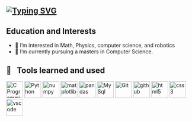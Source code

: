 

<h2>
  <a href="https://git.io/typing-svg"><img src="https://readme-typing-svg.herokuapp.com?font=Fira+Code&weight=600&pause=1000&color=2CF767&width=435&lines=%3E+Welcome+to+my+page!" alt="Typing SVG" /></a>
</h2>

<h2>Education and Interests</h2>
  <ul>
    <li>👀 I’m interested in Math, Physics, computer science, and robotics</li>
    <li>🌱 I’m currently pursuing a masters in Computer Science. </li>
  </ul>


<h2> 🚀 &nbsp; Tools learned and used</h2>
<p align="left">
  <img src="https://cdn.jsdelivr.net/gh/devicons/devicon@latest/icons/c/c-original.svg" alt="C Programming Language" width="45" height="45"/>
  <img src="https://cdn.jsdelivr.net/gh/devicons/devicon@latest/icons/python/python-original-wordmark.svg" alt="Python" width="45" height="45"/>
  <img src="https://cdn.jsdelivr.net/gh/devicons/devicon@latest/icons/numpy/numpy-original.svg" alt="numpy" width="45" height="45"/>
  <img src="https://cdn.jsdelivr.net/gh/devicons/devicon@latest/icons/matplotlib/matplotlib-original.svg" alt="matplotlib" width="45" height="45"/>
  <img src="https://cdn.jsdelivr.net/gh/devicons/devicon@latest/icons/pandas/pandas-original-wordmark.svg" alt="pandas" width="45" height="45"/>
  <img src="https://cdn.jsdelivr.net/gh/devicons/devicon@latest/icons/mysql/mysql-original-wordmark.svg" alt="MySql" width="45" height="45"/>
  <img src="https://cdn.jsdelivr.net/gh/devicons/devicon@latest/icons/git/git-original.svg" alt="Git" width="45" height="45"/>
  <img src="https://cdn.jsdelivr.net/gh/devicons/devicon@latest/icons/github/github-original.svg" alt="github" width="45" height="45"/>
  <img src="https://cdn.jsdelivr.net/gh/devicons/devicon@latest/icons/html5/html5-original.svg" alt="html5" width="45" height="45"/>
  <img src="https://cdn.jsdelivr.net/gh/devicons/devicon@latest/icons/css3/css3-original.svg" alt="css3" width="45" height="45"/>
  <img src="https://cdn.jsdelivr.net/gh/devicons/devicon@latest/icons/vscode/vscode-original.svg" alt="vscode" width="45" height="45"/>        
</p>

<!---
NocturnSilver/NocturnSilver is a ✨ special ✨ repository because its `README.md` (this file) appears on your GitHub profile.
You can click the Preview link to take a look at your changes.
--->
